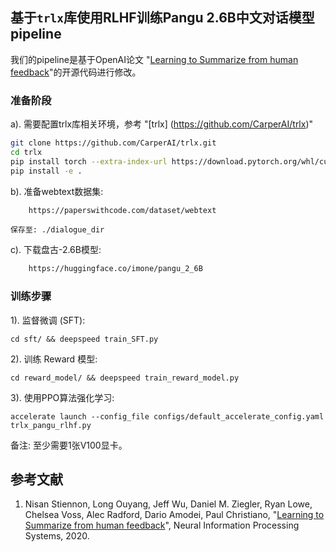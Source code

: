 ## 基于`trlx`库使用RLHF训练Pangu 2.6B中文对话模型pipeline

我们的pipeline是基于OpenAI论文 "[Learning to Summarize from human feedback](https://arxiv.org/abs/2009.01325)"的开源代码进行修改。


### 准备阶段

a).  需要配置trlx库相关环境，参考 "[trlx] (https://github.com/CarperAI/trlx)"

```bash
git clone https://github.com/CarperAI/trlx.git
cd trlx
pip install torch --extra-index-url https://download.pytorch.org/whl/cu116 # for cuda
pip install -e .
```

b).  准备webtext数据集: 

```bash
    https://paperswithcode.com/dataset/webtext
```
    保存至: ./dialogue_dir

c).  下载盘古-2.6B模型: 

```bash
    https://huggingface.co/imone/pangu_2_6B
```

### 训练步骤

1). 监督微调 (SFT):

    cd sft/ && deepspeed train_SFT.py

2). 训练 Reward 模型:

    cd reward_model/ && deepspeed train_reward_model.py

3). 使用PPO算法强化学习:

    accelerate launch --config_file configs/default_accelerate_config.yaml trlx_pangu_rlhf.py

   备注: 至少需要1张V100显卡。

## 参考文献

1. Nisan Stiennon, Long Ouyang, Jeff Wu, Daniel M. Ziegler, Ryan Lowe, Chelsea Voss, Alec Radford, Dario Amodei, Paul Christiano, "[Learning to Summarize from human feedback](https://arxiv.org/abs/2009.01325)", Neural Information Processing Systems, 2020.
